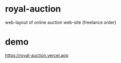 # royal-auction
web-layout of online auction web-site (freelance order)

# demo

https://royal-auction.vercel.app
